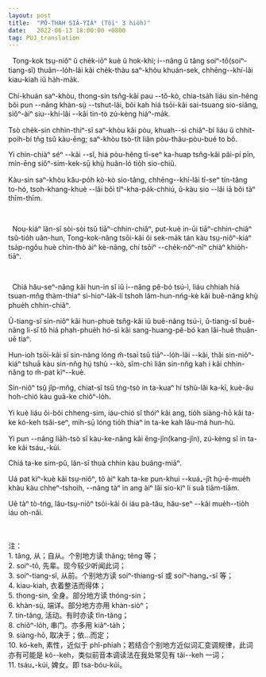 ```yaml
---
layout: post
title:  "PÓ-THAH SIÂ-YIÁᴺ (Tŏiⁿ 3 hio̍h)"
date:   2022-06-13 18:00:00 +0800
tag: PUJ_translation
---
```


<section class="PUJ">

<!-- In one thing the Chinese woman is exceptionally blessed. She has inherited from former generations a style of dress at once modest, economical, healthful, and
becoming. -->
&nbsp;&nbsp;Tong-kok tsṳ-niôⁿ ŭ che̍k-iōⁿ kuè ŭ hok-khì; i--nâng ŭ tâng soiⁿ-tō(soiⁿ-tiang-sî) thuân--lo̍h-lâi kâi che̍k-thàu saⁿ-khòu khuán-sek, chhēng--khí-lâi kiau-kiah iŭ ha̍h-ma̍k.

<!-- It covers the whole person, and unlike many Western costumes, which make more noticeable what they profess to conceal, it shields the contour of the body from observation. -->
Chí-khuán saⁿ-khòu, thong-sin tsn̂g-kâi pau --tŏ-kò, chia-tsa̍h liáu sin-hêng bŏi pun --nâng khàn-sṳ̀ --tshut-lâi, bŏi kah hiá tsōi-kâi sai-tsuang sio-siăng, siŏⁿ-àiⁿ siu--khí-lâi --kâi tin-tò zú-kèng hiáⁿ-ma̍k.

<!--It takes but eight yards of yard-wide cloth for a complete suit of winter garments; and there is no waste in cutting nor in unnecessary appendages. -->
Tsò che̍k-sin chhìn-thiⁿ-sî saⁿ-khòu kâi pòu, khuah--sì chiâⁿ-bí liáu ŭ chhit-poih-bí tn̂g tsŭ kàu-ēng; saⁿ-khòu tsò-tît liân pòu-thâu-pòu-bué to bô.

<!-- Its truest economy, however, is in that saving of mental worry which comes from always cutting by the same pattern, and in obviating all need of fitting. -->
Yi chin-chiàⁿ séⁿ --kâi --sĭ, hiá pòu-hêng tī-seⁿ ka-huap tsn̂g-kâi pâi-pí pīn, mín-ēng siŏⁿ-sim-kek-sṳ̄ khṳ̀ huân-ló tio̍h sio-chiŭ.

<!-- It allows unrestricted play to very muscle, is of the same thickness over the whole body, is not in the way when at work, and it has little weight while it has all needful warmth. -->
Kàu-sin saⁿ-khòu kău-po̍h kò-kò sio-tâng, chhēng--khí-lâi tī-seⁿ tín-tăng to-hó, tsoh-khang-khuè --lâi bŏi tîⁿ-kha-pa̍k-chhiú, ŭ-kàu sio --lâi iā bŏi tàⁿ thīm-thīm.

<br>

<!-- Children are sometimes betrothed in infancy, but as betrothal is as binding as marriage, the Chinese have learned wisdom, and usually defer it until a year or two before the marriage, which takes place when the girl is about fifteen. -->
&nbsp;&nbsp;Nou-kiáⁿ lân-sî sòi-sòi tsŭ tiāⁿ-chhin-chiâⁿ, put-kuè in-ūi tiāⁿ-chhin-chiâⁿ tsŭ-tio̍h uân-hun, Tong-kok-nâng tsōi-kâi ŏi sek-ma̍k tán kàu tsṳ-niôⁿ-kiáⁿ tsa̍p-ngŏu huè chìn-thò àiⁿ kè-nâng, chí tsôiⁿ --che̍k-nŏⁿ-nîⁿ chiàⁿ khio̍h-tiāⁿ.

<br>

<!-- The proposals of betrothal are made by the parents of the young man, through a matrimonial agent or go-between, whose business it is to know the history and expectations of the marriageable people of the neighbour-hood. -->
&nbsp;&nbsp;Chiá hău-seⁿ-nâng kâi hun-in sĭ iû i--nâng pĕ-bó tsú-ì, liáu chhiah hiá tsuan-mn̂g thàm-thiaⁿ sì-hioⁿ-la̍k-lí tshoh lâm-hun-nńg-kè kâi buê-nâng khṳ̀ phue̍h chhin-chiâⁿ.

<!-- Sometimes the selection of the bride is left wholly to the go-between, and sometimes she simply carries messages between the parents who have formed their plans previously. -->
Ŭ-tiang-sî sin-niôⁿ kâi hun-phuè tsn̂g-kâi iû buê-nâng tsú-ì, ŭ-tiang-sî buê-nâng li-sĭ tŏ hiá phah-phue̍h hó-sì kâi sang-huang-pĕ-bó kan lâi-huê thuân-uē tiaⁿ.

<!-- The betrothal is often made without either of the persons concerned being aware of what is being done on their behalf, and the bride is brought to her husband's home without ever having seen him or any member of his family. -->
Hun-ioh tsōi-kâi sĭ sin-nâng lóng m̆-tsai tsŭ tiāⁿ--lo̍h-lâi --kâi, thăi sin-niôⁿ-kiáⁿ tshuā kàu sin-nn̂g hṳ́ tshù --kò, sĭm-chì liân sin-nn̂g kah i kâi chhin-nâng to m̆-pat kìⁿ--kuè.

<!-- Having arrived there, she is at once incorporated in her father-in-law's household, thenceforth has little association with her own kin. -->
Sin-niôⁿ tsṳ̆ jîp-mn̂g, chiat-sî tsŭ tǹg-tsò in ta-kuaⁿ hí tshù-lăi ka-kī, kuè-ău hoh-chió kàu guā-ke chiŏⁿ-lo̍h.

<!-- Her happiness depends more on the character of her mother-in-law than on that of her husband, for by her husband's mother and grandmother she is wholly ruled. -->
Yi kuè liáu ŏi-bŏi chheng-sim, iáu-chió sĭ thóiⁿ kâi ang, tio̍h siàng-hō kâi ta-ke kó-keh tsăi-seⁿ, mih-sṳ̄ lóng tio̍h thiaⁿ in ta-ke kah lău-má hun-hù.

<!-- She is domestic servant for the whole household, and especial waiting-maid to her mother-in-law. -->
Yi pun --nâng lia̍h-tsò sĭ kàu-ke-nâng kâi ēng-jîn(kang-jîn), zú-kèng sĭ in ta-ke kâi tsáu₊-kúi.

<!-- Sometimes very strong attachments are formed between these women. -->
Chiá ta-ke sim-pŭ, lân-sî thuà chhin kàu buâng-miāⁿ.

<!-- I have seen a woman weep at being separated for a time from her mother-in-law, and express no pleasure when told that her husband was coming to see her. -->
Uá pat kìⁿ-kuè kâi tsṳ-niôⁿ, tŏ àiⁿ kah ta-ke pun-khui --kuá₊-jît hṳ́-ē-mue̍h khàu kàu chheⁿ-tshoih, --nâng tàⁿ in ang àiⁿ lâi sio-kìⁿ li suà tiām-tiām.

<!-- On the other hand, there is often tyranny on the part of the elder woman, and dislike on that of the younger one. -->
Uē tàⁿ tò-tńg, lău-tsṳ-niôⁿ tsōi-kâi ŏi iáu pà-tău, hău-seⁿ --kâi mue̍h--tio̍h iáu oh-năi.

<br>
<br>
注：<br>
1. tâng, 从；自从。个别地方读 thâng; têng 等；<br>
2. soiⁿ-tō, 先辈。现今较少听闻此词；<br>
3. soiⁿ-tiang-sî, 从前。个别地方读 soiⁿ-thiang-sî 或 soiⁿ-hang₊-sî 等；<br>
4. kiau-kiah, 衣着整洁而得体；<br>
5. thong-sin, 全身。部分地方读 thóng-sin；<br>
6. khàn-sṳ̀, 端详。部分地方亦用 khàn-siòⁿ；<br>
7. tín-tăng, 活动。有时亦读 tȉn-tăng；<br>
8. chiŏⁿ-lo̍h, 串门。亦多用 kiâⁿ-ta̍h；<br>
9. siàng-hō, 取决于；依...而定；<br>
10. kó-keh, 素性，近似于 phî-phiah；若结合个别地方近似词汇变调规律，此词亦有可能是 kŏ--keh，类似前音本调读法在我处常见有 tăi--keh 一词；<br>
11. tsáu₊-kúi, 婢女。即 tsa-bóu-kúi。

</section>
